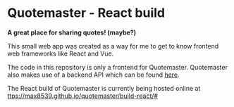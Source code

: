 # Quotemaster - React build

**A great place for sharing quotes! (maybe?)**

This small web app was created as a way for me to get to know frontend web frameworks like React and Vue.

The code in this repository is only a frontend for Quotemaster. Quotemaster also makes use of a backend API which can be found [here](https://github.com/max8539/mini-apis).

The React build of Quotemaster is currently being hosted online at <ttps://max8539.github.io/quotemaster/build-react/#>
